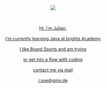<h1 align="center">
  <a href="https://git.io/typing-svg">
    <img src="https://readme-typing-svg.herokuapp.com/?lines=Hey+Buddy+😁;Nice+to+meet+u;&center=true&size=30">


</h5>
<br>
<p align="center">
  Hi, i'm Julian,
  <br> 
  <br>
   I'm currently learning Java at brights Academy 
  <br>
  <br>
   I like Board Sports and am trying
  <br>
  <br>
    to get into a flow with coding
  <br>
  <br>
    contact me via mail
  <br>
  <br>
    j.soe@gmx.de
  
<!--
**JulianSoe/JulianSoe** is a ✨ _special_ ✨ repository because its `README.md` (this file) appears on your GitHub profile.

Here are some ideas to get you started:

- 🔭 I’m currently working on ...
- 🌱 I’m currently learning ...
- 👯 I’m looking to collaborate on ...
- 🤔 I’m looking for help with ...
- 💬 Ask me about ...
- 📫 How to reach me: ...
- 😄 Pronouns: ...
- ⚡ Fun fact: ...
-->

